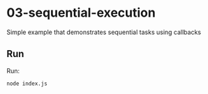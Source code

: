 # 03-sequential-execution

Simple example that demonstrates sequential tasks using callbacks

## Run

Run:

```bash
node index.js
```
